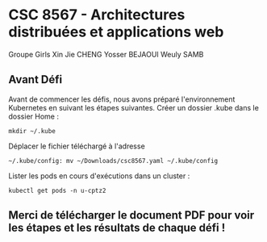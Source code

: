 # CSC 8567 - Architectures distribuées et applications web

Groupe Girls
Xin Jie CHENG
Yosser BEJAOUI
Weuly SAMB

## Avant Défi  
Avant de commencer les défis, nous avons préparé l'environnement Kubernetes en suivant les étapes suivantes. 
Créer un dossier .kube dans le dossier Home :
```
mkdir ~/.kube
```  
Déplacer le fichier téléchargé à l'adresse 
```
~/.kube/config: mv ~/Downloads/csc8567.yaml ~/.kube/config
```
Lister les pods en cours d'exécutions dans un cluster :   
```
kubectl get pods -n u-cptz2        
```

## Merci de télécharger le document PDF pour voir les étapes et les résultats de chaque défi ! 




